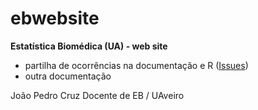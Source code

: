# ebwebsite

**Estatística Biomédica (UA) - web site**

* partilha de ocorrências na documentação e R ([Issues](https://github.com/jpcaveiro/ebwebsite/issues/)) 
* outra documentação

João Pedro Cruz
Docente de EB / UAveiro
